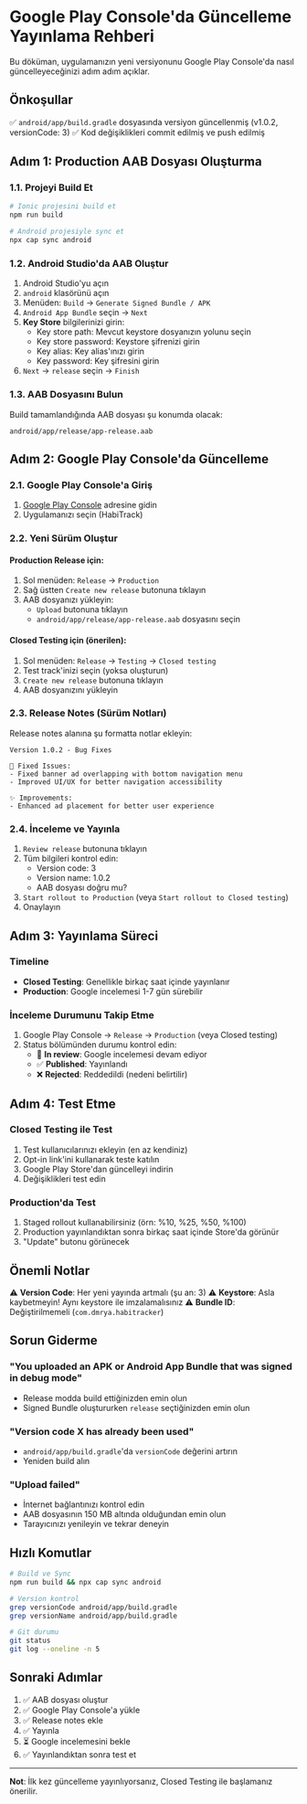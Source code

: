 # Google Play Console'da Güncelleme Yayınlama Rehberi

Bu döküman, uygulamanızın yeni versiyonunu Google Play Console'da nasıl güncelleyeceğinizi adım adım açıklar.

## Önkoşullar

✅ `android/app/build.gradle` dosyasında versiyon güncellenmiş (v1.0.2, versionCode: 3)
✅ Kod değişiklikleri commit edilmiş ve push edilmiş

## Adım 1: Production AAB Dosyası Oluşturma

### 1.1. Projeyi Build Et

```bash
# Ionic projesini build et
npm run build

# Android projesiyle sync et
npx cap sync android
```

### 1.2. Android Studio'da AAB Oluştur

1. Android Studio'yu açın
2. `android` klasörünü açın
3. Menüden: `Build` → `Generate Signed Bundle / APK`
4. `Android App Bundle` seçin → `Next`
5. **Key Store** bilgilerinizi girin:
   - Key store path: Mevcut keystore dosyanızın yolunu seçin
   - Key store password: Keystore şifrenizi girin
   - Key alias: Key alias'ınızı girin
   - Key password: Key şifresini girin
6. `Next` → `release` seçin → `Finish`

### 1.3. AAB Dosyasını Bulun

Build tamamlandığında AAB dosyası şu konumda olacak:
```
android/app/release/app-release.aab
```

## Adım 2: Google Play Console'da Güncelleme

### 2.1. Google Play Console'a Giriş

1. [Google Play Console](https://play.google.com/console) adresine gidin
2. Uygulamanızı seçin (HabiTrack)

### 2.2. Yeni Sürüm Oluştur

#### Production Release için:

1. Sol menüden: `Release` → `Production`
2. Sağ üstten `Create new release` butonuna tıklayın
3. AAB dosyanızı yükleyin:
   - `Upload` butonuna tıklayın
   - `android/app/release/app-release.aab` dosyasını seçin

#### Closed Testing için (önerilen):

1. Sol menüden: `Release` → `Testing` → `Closed testing`
2. Test track'inizi seçin (yoksa oluşturun)
3. `Create new release` butonuna tıklayın
4. AAB dosyanızını yükleyin

### 2.3. Release Notes (Sürüm Notları)

Release notes alanına şu formatta notlar ekleyin:

```
Version 1.0.2 - Bug Fixes

🐛 Fixed Issues:
- Fixed banner ad overlapping with bottom navigation menu
- Improved UI/UX for better navigation accessibility

✨ Improvements:
- Enhanced ad placement for better user experience
```

### 2.4. İnceleme ve Yayınla

1. `Review release` butonuna tıklayın
2. Tüm bilgileri kontrol edin:
   - Version code: 3
   - Version name: 1.0.2
   - AAB dosyası doğru mu?
3. `Start rollout to Production` (veya `Start rollout to Closed testing`)
4. Onaylayın

## Adım 3: Yayınlama Süreci

### Timeline

- **Closed Testing**: Genellikle birkaç saat içinde yayınlanır
- **Production**: Google incelemesi 1-7 gün sürebilir

### İnceleme Durumunu Takip Etme

1. Google Play Console → `Release` → `Production` (veya Closed testing)
2. Status bölümünden durumu kontrol edin:
   - 🔄 **In review**: Google incelemesi devam ediyor
   - ✅ **Published**: Yayınlandı
   - ❌ **Rejected**: Reddedildi (nedeni belirtilir)

## Adım 4: Test Etme

### Closed Testing ile Test

1. Test kullanıcılarınızı ekleyin (en az kendiniz)
2. Opt-in link'ini kullanarak teste katılın
3. Google Play Store'dan güncelleyi indirin
4. Değişiklikleri test edin

### Production'da Test

1. Staged rollout kullanabilirsiniz (örn: %10, %25, %50, %100)
2. Production yayınlandıktan sonra birkaç saat içinde Store'da görünür
3. "Update" butonu görünecek

## Önemli Notlar

⚠️ **Version Code**: Her yeni yayında artmalı (şu an: 3)
⚠️ **Keystore**: Asla kaybetmeyin! Aynı keystore ile imzalamalısınız
⚠️ **Bundle ID**: Değiştirilmemeli (`com.dmrya.habitracker`)

## Sorun Giderme

### "You uploaded an APK or Android App Bundle that was signed in debug mode"
- Release modda build ettiğinizden emin olun
- Signed Bundle oluştururken `release` seçtiğinizden emin olun

### "Version code X has already been used"
- `android/app/build.gradle`'da `versionCode` değerini artırın
- Yeniden build alın

### "Upload failed"
- İnternet bağlantınızı kontrol edin
- AAB dosyasının 150 MB altında olduğundan emin olun
- Tarayıcınızı yenileyin ve tekrar deneyin

## Hızlı Komutlar

```bash
# Build ve Sync
npm run build && npx cap sync android

# Version kontrol
grep versionCode android/app/build.gradle
grep versionName android/app/build.gradle

# Git durumu
git status
git log --oneline -n 5
```

## Sonraki Adımlar

1. ✅ AAB dosyası oluştur
2. ✅ Google Play Console'a yükle
3. ✅ Release notes ekle
4. ✅ Yayınla
5. ⏳ Google incelemesini bekle
6. ✅ Yayınlandıktan sonra test et

---

**Not**: İlk kez güncelleme yayınlıyorsanız, Closed Testing ile başlamanız önerilir.
